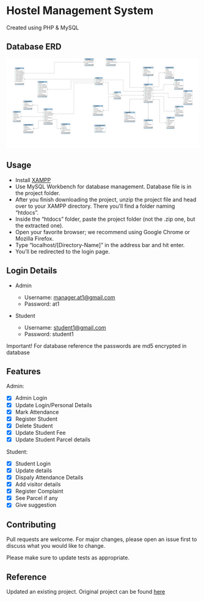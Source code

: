 # Hostel Management System

Created using PHP & MySQL

## Database ERD

![ERD](/Hostel.svg)



## Usage

- Install [XAMPP](https://www.apachefriends.org/)
- Use MySQL Workbench for database management. Database file is in the project folder.
- After you finish downloading the project, unzip the project file and head over to your XAMPP directory. There you’ll find a folder naming “htdocs”.
- Inside the “htdocs” folder, paste the project folder (not the .zip one, but the extracted one).
- Open your favorite browser; we recommend using Google Chrome or Mozilla Firefox.
- Type “localhost/[Directory-Name]” in the address bar and hit enter.
- You’ll be redirected to the login page.

## Login Details

- Admin
  - Username: manager.at1@gmail.com
  - Password: at1

- Student
    - Username: student1@gmail.com
    - Password: student1

Important! For database reference the passwords are md5 encrypted in database


## Features

Admin:
- [x] Admin Login
- [x] Update Login/Personal Details
- [x] Mark Attendance
- [x] Register Student
- [x] Delete Student
- [x] Update Student Fee
- [x] Update Student Parcel details

Student:
- [x] Student Login
- [x] Update details
- [x] Dispaly Attendance Details
- [x] Add visitor details
- [x] Register Complaint
- [x] See Parcel if any
- [x] Give suggestion

## Contributing

Pull requests are welcome. For major changes, please open an issue first to discuss what you would like to change.

Please make sure to update tests as appropriate.

## Reference

Updated an existing project. Original project can be found [here](https://codeastro.com/hostel-management-system-in-php-with-source-code/)
